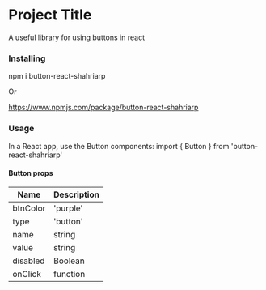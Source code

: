 # Project Title

A useful library for using buttons in react


### Installing

npm i button-react-shahriarp 

Or

https://www.npmjs.com/package/button-react-shahriarp

### Usage

In a React app, use the Button components:
import { Button } from 'button-react-shahriarp'

#### Button props

| Name        | Description      
| ----------- | -----------      
| btnColor        | 'purple' | 'yellow' | 'deeporange' | 'orange' | ' green' | ' cyan'  | ' black'                     
| type        | 'button' | 'submit' | 'reset'             
| name        | string             
| value       | string             
| disabled    | Boolean          
| onClick     | function      



